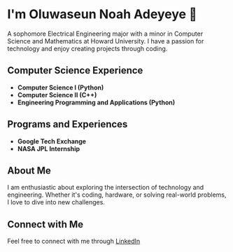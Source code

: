 # I'm Oluwaseun Noah Adeyeye 👋

A sophomore Electrical Engineering major with a minor in Computer Science and Mathematics at Howard University. I have a passion for technology and enjoy creating projects through coding.

## Computer Science Experience

- **Computer Science I (Python)**
- **Computer Science II (C++)**
- **Engineering Programming and Applications (Python)**

## Programs and Experiences

- **Google Tech Exchange**
- **NASA JPL Internship**

## About Me

I am enthusiastic about exploring the intersection of technology and engineering. Whether it's coding, hardware, or solving real-world problems, I love to dive into new challenges.

## Connect with Me

Feel free to connect with me through [LinkedIn](https://www.linkedin.com/in/oluwaseun-adeyeye-84a2a7253/) 

<!-- Feel free to add more sections, projects, or personalize it further based on your preferences! -->
